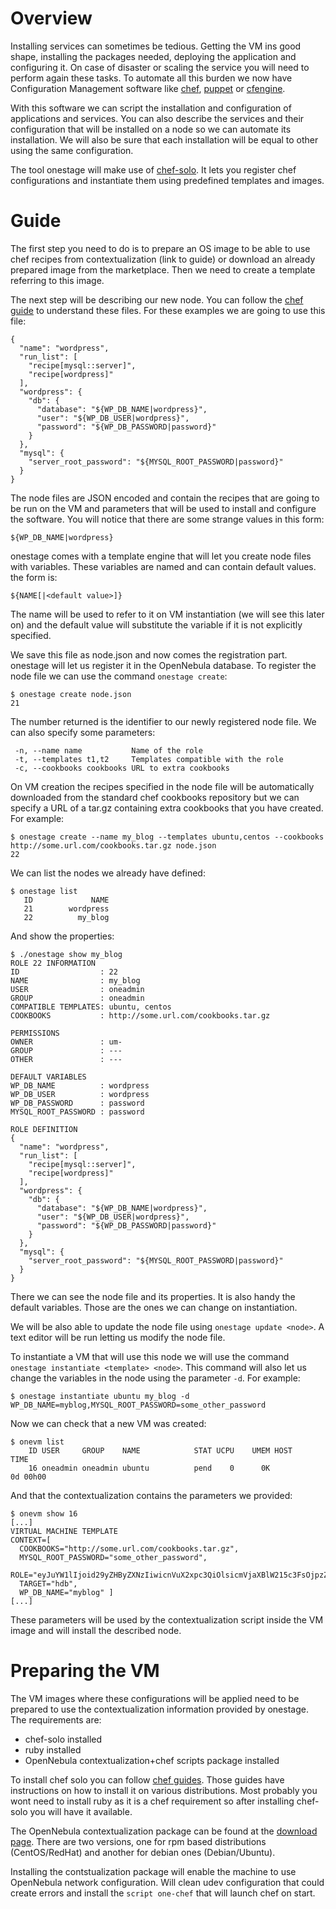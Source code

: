 
# Overview

Installing services can sometimes be tedious. Getting the VM ins good shape, installing the packages needed, deploying the application and configuring it. On case of disaster or scaling the service you will need to perform again these tasks. To automate all this burden we now have Configuration Management software like [chef](http://www.opscode.com/chef/), [puppet](http://puppetlabs.com/puppet/what-is-puppet/) or [cfengine](http://cfengine.com/).

With this software we can script the installation and configuration of applications and services. You can also describe the services and their configuration that will be installed on a node so we can automate its installation. We will also be sure that each installation will be equal to other using the same configuration.

The tool onestage will make use of [chef-solo](http://wiki.opscode.com/display/chef/Chef+Solo). It lets you register chef configurations and instantiate them using predefined templates and images.

# Guide

The first step you need to do is to prepare an OS image to be able to use chef recipes from contextualization (link to guide) or download an already prepared image from the marketplace. Then we need to create a template referring to this image.

The next step will be describing our new node. You can follow the [chef guide](http://wiki.opscode.com/display/chef/Nodes) to understand these files. For these examples we are going to use this file:

    {
      "name": "wordpress",
      "run_list": [
        "recipe[mysql::server]",
        "recipe[wordpress]"
      ],
      "wordpress": {
        "db": {
          "database": "${WP_DB_NAME|wordpress}",
          "user": "${WP_DB_USER|wordpress}",
          "password": "${WP_DB_PASSWORD|password}"
        }
      },
      "mysql": {
        "server_root_password": "${MYSQL_ROOT_PASSWORD|password}"
      }
    }

The node files are JSON encoded and contain the recipes that are going to be run on the VM and parameters that will be used to install and configure the software. You will notice that there are some strange values in this form:

    ${WP_DB_NAME|wordpress}

onestage comes with a template engine that will let you create node files with variables. These variables are named and can contain default values. the form is:

    ${NAME[|<default value>]}

The name will be used to refer to it on VM instantiation (we will see this later on) and the default value will substitute the variable if it is not explicitly specified.

We save this file as node.json and now comes the registration part. onestage will let us register it in the OpenNebula database. To register the node file we can use the command `onestage create`:

    $ onestage create node.json
    21

The number returned is the identifier to our newly registered node file. We can also specify some parameters:

     -n, --name name           Name of the role
     -t, --templates t1,t2     Templates compatible with the role
     -c, --cookbooks cookbooks URL to extra cookbooks

On VM creation the recipes specified in the node file will be automatically downloaded from the standard chef cookbooks repository but we can specify a URL of a tar.gz containing extra cookbooks that you have created. For example:

    $ onestage create --name my_blog --templates ubuntu,centos --cookbooks http://some.url.com/cookbooks.tar.gz node.json
    22

We can list the nodes we already have defined:

    $ onestage list
       ID             NAME
       21        wordpress
       22          my_blog

And show the properties:

    $ ./onestage show my_blog
    ROLE 22 INFORMATION                                                             
    ID                  : 22                  
    NAME                : my_blog             
    USER                : oneadmin            
    GROUP               : oneadmin            
    COMPATIBLE TEMPLATES: ubuntu, centos      
    COOKBOOKS           : http://some.url.com/cookbooks.tar.gz

    PERMISSIONS                                                                     
    OWNER               : um-                 
    GROUP               : ---                 
    OTHER               : ---                 

    DEFAULT VARIABLES                                                               
    WP_DB_NAME          : wordpress           
    WP_DB_USER          : wordpress           
    WP_DB_PASSWORD      : password            
    MYSQL_ROOT_PASSWORD : password            

    ROLE DEFINITION                                                                 
    {
      "name": "wordpress",
      "run_list": [
        "recipe[mysql::server]",
        "recipe[wordpress]"
      ],
      "wordpress": {
        "db": {
          "database": "${WP_DB_NAME|wordpress}",
          "user": "${WP_DB_USER|wordpress}",
          "password": "${WP_DB_PASSWORD|password}"
        }
      },
      "mysql": {
        "server_root_password": "${MYSQL_ROOT_PASSWORD|password}"
      }
    }

There we can see the node file and its properties. It is also handy the default variables. Those are the ones we can change on instantiation.

We will be also able to update the node file using `onestage update <node>`. A text editor will be run letting us modify the node file.

To instantiate a VM that will use this node we will use the command `onestage instantiate <template> <node>`. This command will also let us change the variables in the node using the parameter `-d`. For example:

    $ onestage instantiate ubuntu my_blog -d WP_DB_NAME=myblog,MYSQL_ROOT_PASSWORD=some_other_password

Now we can check that a new VM was created:

    $ onevm list
        ID USER     GROUP    NAME            STAT UCPU    UMEM HOST             TIME
        16 oneadmin oneadmin ubuntu          pend    0      0K              0d 00h00

And that the contextualization contains the parameters we provided:

    $ onevm show 16
    [...]
    VIRTUAL MACHINE TEMPLATE                                                        
    CONTEXT=[
      COOKBOOKS="http://some.url.com/cookbooks.tar.gz",
      MYSQL_ROOT_PASSWORD="some_other_password",
      ROLE="eyJuYW1lIjoid29yZHByZXNzIiwicnVuX2xpc3QiOlsicmVjaXBlW215c3FsOjpzZXJ2ZXJdIiwicmVjaXBlW3dvcmRwcmVzc10iXSwid29yZHByZXNzIjp7ImRiIjp7ImRhdGFiYXNlIjoiJHtXUF9EQl9OQU1FfHdvcmRwcmVzc30iLCJ1c2VyIjoiJHtXUF9EQl9VU0VSfHdvcmRwcmVzc30iLCJwYXNzd29yZCI6IiR7V1BfREJfUEFTU1dPUkR8cGFzc3dvcmR9In19LCJteXNxbCI6eyJzZXJ2ZXJfcm9vdF9wYXNzd29yZCI6IiR7TVlTUUxfUk9PVF9QQVNTV09SRHxwYXNzd29yZH0ifX0=",
      TARGET="hdb",
      WP_DB_NAME="myblog" ]
    [...]

These parameters will be used by the contextualization script inside the VM image and will install the described node.


# Preparing the VM

The VM images where these configurations will be applied need to be prepared to use the contextualization information provided by onestage. The requirements are:

* chef-solo installed
* ruby installed
* OpenNebula contextualization+chef scripts package installed

To install chef solo you can follow [chef guides](http://wiki.opscode.com/display/chef/Installing+Chef+Client+and+Chef+Solo). Those guides have instructions on how to install it on various distributions. Most probably you wont need to install ruby as it is a chef requirement so after installing chef-solo you will have it available.

The OpenNebula contextualization package can be found at the [download page](http://downloads.c12g.com/context). There are two versions, one for rpm based distributions (CentOS/RedHat) and another for debian ones (Debian/Ubuntu).

Installing the contstualization package will enable the machine to use OpenNebula network configuration. Will clean udev configuration that could create errors and install the `script one-chef` that will launch chef on start.






